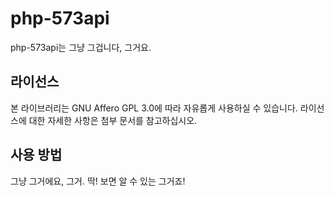 # php-573api
php-573api는 그냥 그겁니다, 그거요.

## 라이선스
본 라이브러리는 GNU Affero GPL 3.0에 따라 자유롭게 사용하실 수 있습니다. 라이선스에 대한 자세한 사항은 첨부 문서를 참고하십시오.

## 사용 방법
그냥 그거에요, 그거. 딱! 보면 알 수 있는 그거죠!
